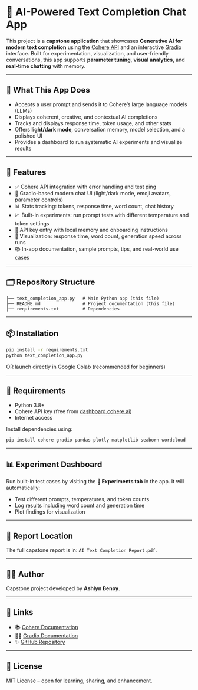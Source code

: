 
# 🤖 AI-Powered Text Completion Chat App

This project is a **capstone application** that showcases **Generative AI for modern text completion** using the [Cohere API](https://cohere.ai) and an interactive [Gradio](https://gradio.app) interface. Built for experimentation, visualization, and user-friendly conversations, this app supports **parameter tuning**, **visual analytics**, and **real-time chatting** with memory.

---

## 🚀 What This App Does

- Accepts a user prompt and sends it to Cohere’s large language models (LLMs)
- Displays coherent, creative, and contextual AI completions
- Tracks and displays response time, token usage, and other stats
- Offers **light/dark mode**, conversation memory, model selection, and a polished UI
- Provides a dashboard to run systematic AI experiments and visualize results

---

## 🧠 Features

- ✅ Cohere API integration with error handling and test ping
- 💬 Gradio-based modern chat UI (light/dark mode, emoji avatars, parameter controls)
- 📊 Stats tracking: tokens, response time, word count, chat history
- 📈 Built-in experiments: run prompt tests with different temperature and token settings
- 🔐 API key entry with local memory and onboarding instructions
- 🧪 Visualization: response time, word count, generation speed across runs
- 📚 In-app documentation, sample prompts, tips, and real-world use cases

---

## 🗂️ Repository Structure

```
├── text_completion_app.py   # Main Python app (this file)
├── README.md                # Project documentation (this file)
├── requirements.txt         # Dependencies
```

---

## 📦 Installation

```bash
pip install -r requirements.txt
python text_completion_app.py
```

OR launch directly in Google Colab (recommended for beginners)

---

## 🔧 Requirements

- Python 3.8+
- Cohere API key (free from [dashboard.cohere.ai](https://dashboard.cohere.ai))
- Internet access

Install dependencies using:

```bash
pip install cohere gradio pandas plotly matplotlib seaborn wordcloud
```

---

## 📊 Experiment Dashboard

Run built-in test cases by visiting the **🧪 Experiments tab** in the app. It will automatically:
- Test different prompts, temperatures, and token counts
- Log results including word count and generation time
- Plot findings for visualization

---

## 📘 Report Location

The full capstone report is in: `AI Text Completion Report.pdf`.

---

## 👩‍💻 Author

Capstone project developed by **Ashlyn Benoy**.

---

## 🔗 Links

- 📚 [Cohere Documentation](https://docs.cohere.ai)
- 🧑‍🔬 [Gradio Documentation](https://gradio.app)
- ✨ [GitHub Repository](https://github.com/ashlynmaria/ai-text-completion-project)

---

## 📝 License

MIT License – open for learning, sharing, and enhancement.
